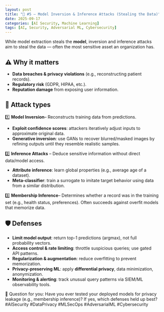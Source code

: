 ```yaml
---
layout: post
title: "🔐 #5 — Model Inversion & Inference Attacks (Stealing the Data)"
date: 2025-09-17
categories: [AI Security, Machine Learning]
tags: [AI, Security, Adversarial ML, Cybersecurity]
---
```


While model extraction steals the **model**, inversion and inference attacks aim to steal the data — often the most sensitive asset an organization has.

## ⚠️ Why it matters
- **Data breaches & privacy violations** (e.g., reconstructing patient records).
- **Regulatory risk** (GDPR, HIPAA, etc.).
- **Reputation damage** from exposing user information.



## 🧠 Attack types
1️⃣ **Model Inversion**– Reconstructs training data from predictions.
- **Exploit confidence scores**: attackers iteratively adjust inputs to approximate original data.
- **Generative inversion**: use GANs to recover blurred/masked images by refining outputs until they resemble realistic samples.

2️⃣ **Inference Attacks** – Deduce sensitive information without direct data/model access.
- **Attribute inference**: learn global properties (e.g., average age of a dataset).
- **Meta-classifier**: train a surrogate to imitate target behavior using data from a similar distribution.

3️⃣ **Membership Inference**– Determines whether a record was in the training set (e.g., health status, preferences). Often succeeds against overfit models that memorize data.

## 🛡️ Defenses
- **Limit model output**: return top-1 predictions (argmax), not full probability vectors.
- **Access control & rate limiting**: throttle suspicious queries; use gated API patterns.
- **Regularization & augmentation**: reduce overfitting to prevent memorization.
- **Privacy-preserving ML**: apply **differential privacy**, data minimization, anonymization.
- **Monitoring & alerting**: track unusual query patterns via SIEM/ML observability tools.



💬 Question for you: Have you ever tested your deployed models for privacy leakage (e.g., membership inference)? If yes, which defenses held up best?
#AISecurity #DataPrivacy #MLSecOps #AdversarialML #Cybersecurity

